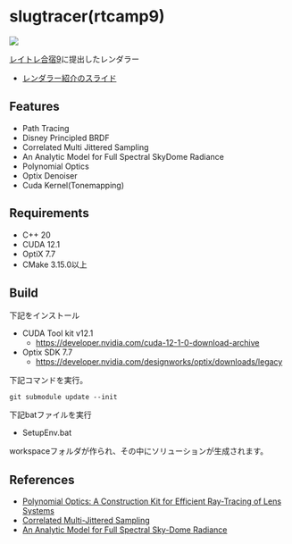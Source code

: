 # slugtracer(rtcamp9)
![](document/image/001.PNG)

[レイトレ合宿9](https://sites.google.com/view/rtcamp9/home)に提出したレンダラー

- [レンダラー紹介のスライド](https://speakerdeck.com/takashikachan/slugtracer-rtcamp09)

## Features
- Path Tracing 
- Disney Principled BRDF
- Correlated Multi Jittered Sampling
- An Analytic Model for Full Spectral SkyDome Radiance
- Polynomial Optics
- Optix Denoiser
- Cuda Kernel(Tonemapping)

## Requirements
- C++ 20
- CUDA 12.1
- OptiX 7.7
- CMake 3.15.0以上

## Build

下記をインストール
- CUDA Tool kit v12.1
    - https://developer.nvidia.com/cuda-12-1-0-download-archive
- Optix SDK 7.7
    - https://developer.nvidia.com/designworks/optix/downloads/legacy


下記コマンドを実行。
```
git submodule update --init
```

下記batファイルを実行
- SetupEnv.bat

workspaceフォルダが作られ、その中にソリューションが生成されます。

## References

- [Polynomial Optics: A Construction Kit for Efficient Ray-Tracing of Lens Systems](https://www.cs.ubc.ca/labs/imager/tr/2012/PolynomialOptics/)
- [Correlated Multi-Jittered Sampling](https://graphics.pixar.com/library/MultiJitteredSampling/paper.pdf)
- [An Analytic Model for Full Spectral Sky-Dome Radiance](https://cgg.mff.cuni.cz/projects/SkylightModelling/HosekWilkie_SkylightModel_SIGGRAPH2012_Preprint_lowres.pdf)